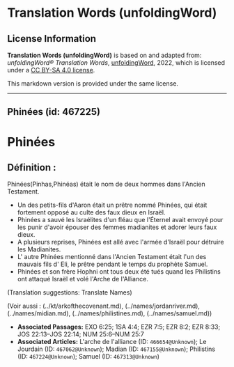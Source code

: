 # Translation Words (unfoldingWord)

## License Information

**Translation Words (unfoldingWord)** is based on and adapted from: _unfoldingWord® Translation Words_, [unfoldingWord](https://unfoldingword.org/utw), 2022, which is licensed under a [CC BY-SA 4.0 license](https://creativecommons.org/licenses/by-sa/4.0/legalcode.en).

This markdown version is provided under the same license.



--------------------------------

## Phinées (id: 467225)

Phinées
=======

Définition :
------------

Phinées(Pinhas,Phinéas) était le nom de deux hommes dans l'Ancien Testament.

* Un des petits\-fils d'Aaron était un prêtre nommé Phinées, qui était fortement opposé au culte des faux dieux en Israël.
* Phinées a sauvé les Israélites d'un fléau que l'Éternel avait envoyé pour les punir d'avoir épouser des femmes madianites et adorer leurs faux dieux.
* A plusieurs reprises, Phinées est allé avec l'armée d'Israël pour détruire les Madianites.
* L' autre Phinées mentionné dans l'Ancien Testament était l'un des mauvais fils d' Eli, le prêtre pendant le temps du prophète Samuel.
* Phinées et son frère Hophni ont tous deux été tués quand les Philistins ont attaqué Israël et volé l'Arche de l'Alliance.

(Translation suggestions: Translate Names)

(Voir aussi : (../kt/arkofthecovenant.md), (../names/jordanriver.md), (../names/midian.md), (../names/philistines.md), (../names/samuel.md))

* **Associated Passages:** EXO 6:25; 1SA 4:4; EZR 7:5; EZR 8:2; EZR 8:33; JOS 22:13–JOS 22:14; NUM 25:6–NUM 25:7
* **Associated Articles:** L'arche de l'alliance (ID: `466654@Unknown`); Le Jourdain (ID: `467062@Unknown`); Madian (ID: `467155@Unknown`); Philistins (ID: `467224@Unknown`); Samuel (ID: `467313@Unknown`)

